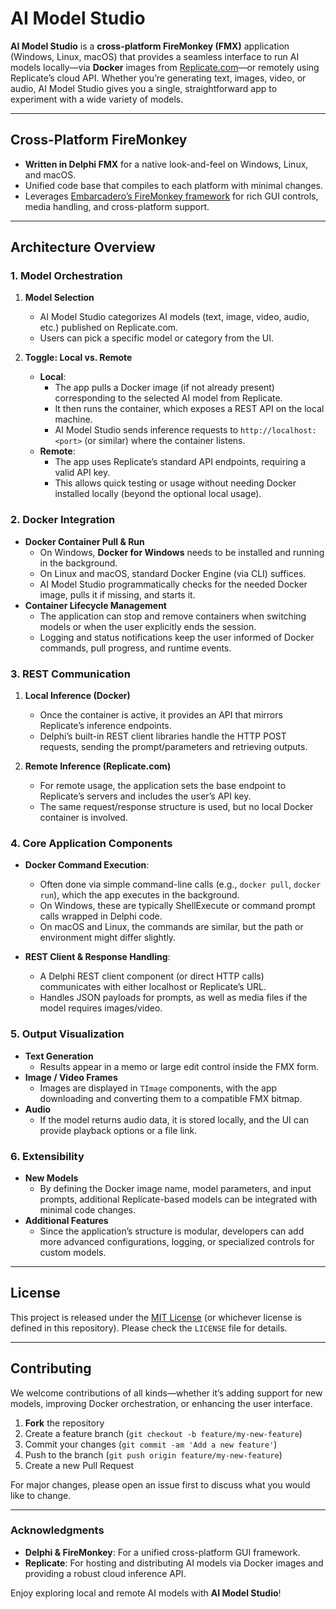 # AI Model Studio

**AI Model Studio** is a **cross-platform FireMonkey (FMX)** application (Windows, Linux, macOS) that provides a seamless interface to run AI models locally—via **Docker** images from [Replicate.com](https://replicate.com)—or remotely using Replicate’s cloud API. Whether you’re generating text, images, video, or audio, AI Model Studio gives you a single, straightforward app to experiment with a wide variety of models.

---

## Cross-Platform FireMonkey

- **Written in Delphi FMX** for a native look-and-feel on Windows, Linux, and macOS.  
- Unified code base that compiles to each platform with minimal changes.  
- Leverages [Embarcadero’s FireMonkey framework](https://www.embarcadero.com/products/delphi) for rich GUI controls, media handling, and cross-platform support.

---

## Architecture Overview

### 1. Model Orchestration

1. **Model Selection**  
   - AI Model Studio categorizes AI models (text, image, video, audio, etc.) published on Replicate.com.  
   - Users can pick a specific model or category from the UI.

2. **Toggle: Local vs. Remote**  
   - **Local**:  
     - The app pulls a Docker image (if not already present) corresponding to the selected AI model from Replicate.  
     - It then runs the container, which exposes a REST API on the local machine.  
     - AI Model Studio sends inference requests to `http://localhost:<port>` (or similar) where the container listens.  
   - **Remote**:  
     - The app uses Replicate’s standard API endpoints, requiring a valid API key.  
     - This allows quick testing or usage without needing Docker installed locally (beyond the optional local usage).

### 2. Docker Integration

- **Docker Container Pull & Run**  
  - On Windows, **Docker for Windows** needs to be installed and running in the background.  
  - On Linux and macOS, standard Docker Engine (via CLI) suffices.  
  - AI Model Studio programmatically checks for the needed Docker image, pulls it if missing, and starts it.  
- **Container Lifecycle Management**  
  - The application can stop and remove containers when switching models or when the user explicitly ends the session.  
  - Logging and status notifications keep the user informed of Docker commands, pull progress, and runtime events.

### 3. REST Communication

1. **Local Inference (Docker)**  
   - Once the container is active, it provides an API that mirrors Replicate’s inference endpoints.  
   - Delphi’s built-in REST client libraries handle the HTTP POST requests, sending the prompt/parameters and retrieving outputs.

2. **Remote Inference (Replicate.com)**  
   - For remote usage, the application sets the base endpoint to Replicate’s servers and includes the user’s API key.  
   - The same request/response structure is used, but no local Docker container is involved.

### 4. Core Application Components

- **Docker Command Execution**:  
  - Often done via simple command-line calls (e.g., `docker pull`, `docker run`), which the app executes in the background.  
  - On Windows, these are typically ShellExecute or command prompt calls wrapped in Delphi code.  
  - On macOS and Linux, the commands are similar, but the path or environment might differ slightly.

- **REST Client & Response Handling**:  
  - A Delphi REST client component (or direct HTTP calls) communicates with either localhost or Replicate’s URL.  
  - Handles JSON payloads for prompts, as well as media files if the model requires images/video.

### 5. Output Visualization

- **Text Generation**  
  - Results appear in a memo or large edit control inside the FMX form.  
- **Image / Video Frames**  
  - Images are displayed in `TImage` components, with the app downloading and converting them to a compatible FMX bitmap.  
- **Audio**  
  - If the model returns audio data, it is stored locally, and the UI can provide playback options or a file link.

### 6. Extensibility

- **New Models**  
  - By defining the Docker image name, model parameters, and input prompts, additional Replicate-based models can be integrated with minimal code changes.  
- **Additional Features**  
  - Since the application’s structure is modular, developers can add more advanced configurations, logging, or specialized controls for custom models.

---

## License

This project is released under the [MIT License](LICENSE) (or whichever license is defined in this repository). Please check the `LICENSE` file for details.

---

## Contributing

We welcome contributions of all kinds—whether it’s adding support for new models, improving Docker orchestration, or enhancing the user interface.

1. **Fork** the repository  
2. Create a feature branch (`git checkout -b feature/my-new-feature`)  
3. Commit your changes (`git commit -am 'Add a new feature'`)  
4. Push to the branch (`git push origin feature/my-new-feature`)  
5. Create a new Pull Request

For major changes, please open an issue first to discuss what you would like to change.

---

### Acknowledgments

- **Delphi & FireMonkey**: For a unified cross-platform GUI framework.  
- **Replicate**: For hosting and distributing AI models via Docker images and providing a robust cloud inference API.  

Enjoy exploring local and remote AI models with **AI Model Studio**!
